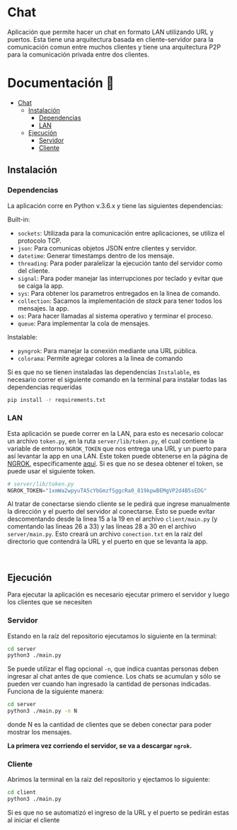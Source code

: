 # Chat

Aplicación que permite hacer un chat en formato LAN utilizando URL y puertos. Esta tiene una arquitectura basada en cliente-servidor para la comunicación comun entre muchos clientes y tiene una arquitectura P2P para la comunicación privada entre dos clientes. 

# Documentación 🎨
- [Chat](#chat)
  - [Instalación](#instalación)
    - [Dependencias](#dependencias)
    - [LAN](#lan)
  - [Ejecución](#ejecución)
    - [Servidor](#servidor)
    - [Cliente](#cliente)

## Instalación

### Dependencias
La aplicación corre en Python v.3.6.x y tiene las siguientes dependencias:

  Built-in:
  - `sockets`: Utilizada para la comunicación entre aplicaciones, se utiliza el protocolo TCP.  
  - `json`: Para comunicas objetos JSON entre clientes y servidor.  
  - `datetime`: Generar timestamps dentro de los mensaje.  
  - `threading`: Para poder paralelizar la ejecución tanto del servidor como del cliente.  
  - `signal`: Para poder manejar las interrupciones por teclado y evitar que se caiga la app.  
  - `sys`: Para obtener los parametros entregados en la linea de comando.  
  - `collection`: Sacamos la implementación de *stack* para tener todos los mensajes. la app.  
  - `os`: Para hacer llamadas al sistema operativo y terminar el proceso.  
  - `queue`: Para implementar la cola de mensajes.
  
  Instalable:
  - `pyngrok`: Para manejar la conexión mediante una URL pública.
  - `colorama`: Permite agregar colores a la linea de comando

Si es que no se tienen instaladas las dependencias `Instalable`, es necesario correr el siguiente comando en la terminal para instalar todas las dependencias requeridas

```bash
pip install -r requirements.txt
```

### LAN

Esta aplicación se puede correr en la LAN, para esto es necesario colocar un archivo `token.py`, en la ruta `server/lib/token.py`, el cual contiene la variable de entorno `NGROK_TOKEN` que nos entrega una URL y un puerto para así levantar la app en una LAN. Este token puede obtenerse en la página de [NGROK](https://ngrok.com/), especificamente [aquí](https://dashboard.ngrok.com/get-started/your-authtoken). Si es que no se desea obtener el token, se puede usar el siguiente token.

``` python
# server/lib/token.py
NGROK_TOKEN="1xmWa2wpyuTA5cYbGmzfSggcRa0_819kpwBEMgVP2d4B5sEDG"
```

Al tratar de conectarse siendo cliente se le pedirá que ingrese manualmente la dirección y el puerto del servidor al conectarse. Esto se puede evitar descomentando desde la linea 15 a la 19 en el archivo `client/main.py` (y comentando las lineas 26 a 33) y las lineas 28 a 30 en el archivo `server/main.py`. Esto creará un archivo `conection.txt` en la raiz del directorio que contendrá la URL y el puerto en que se levanta la app.

<br>

## Ejecución

Para ejecutar la aplicación es necesario ejecutar primero el servidor y luego los clientes que se necesiten

### Servidor

Estando en la raíz del repositorio ejecutamos lo siguiente en la terminal:

```bash
cd server
python3 ./main.py
```

Se puede utilizar el flag opcional `-n`, que indica cuantas personas deben ingresar al chat antes de que comience. Los chats se acumulan y sólo se pueden ver cuando han ingresado la cantidad de personas indicadas. Funciona de la siguiente manera:

```bash
cd server
python3 ./main.py -n N
```

donde N es la cantidad de clientes que se deben conectar para poder mostrar los mensajes.

**La primera vez corriendo el servidor, se va a descargar `ngrok`.**

### Cliente

Abrimos la terminal en la raiz del repositorio y ejectamos lo siguiente:

```bash
cd client
python3 ./main.py
```

Si es que no se automatizó el ingreso de la URL y el puerto se pedirán estas al iniciar el cliente
